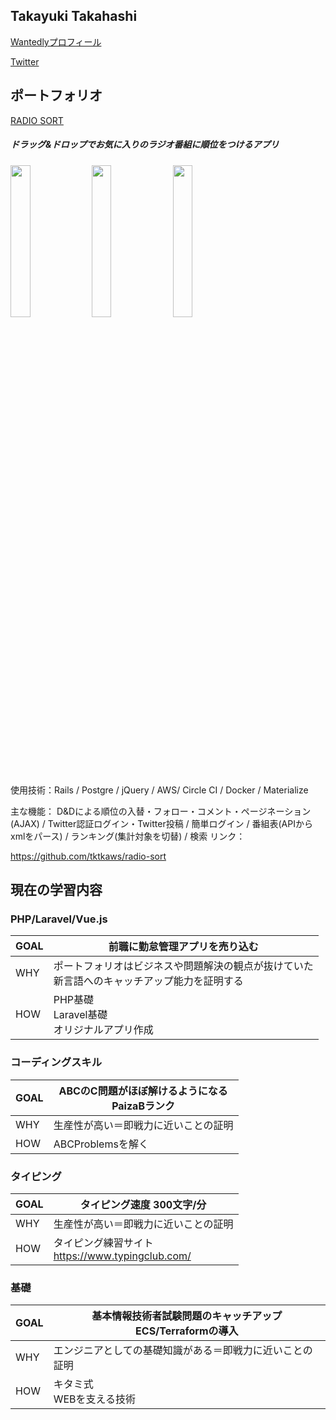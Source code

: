 ## Takayuki Takahashi

[Wantedlyプロフィール](https://www.wantedly.com/users/113160879)

[Twitter](https://twitter.com/tktkaws)



## ポートフォリオ

[RADIO SORT](https://radio-sort.xyz/)

##### ドラッグ&ドロップでお気に入りのラジオ番組に順位をつけるアプリ


<img src="https://user-images.githubusercontent.com/53632056/83470954-639a0080-a4be-11ea-9ab7-ca54cae263c0.gif" width="25%">       <img src="https://user-images.githubusercontent.com/53632056/83470938-5d0b8900-a4be-11ea-8495-1df7e60e7ded.png" width="25%">       <img src="https://user-images.githubusercontent.com/53632056/83470947-6137a680-a4be-11ea-9290-b50d57db6079.png" width="25%">


使用技術：Rails / Postgre / jQuery / AWS/ Circle CI / Docker / Materialize

主な機能： D&Dによる順位の入替・フォロー・コメント・ページネーション(AJAX) / Twitter認証ログイン・Twitter投稿 / 簡単ログイン / 番組表(APIからxmlをパース) / ランキング(集計対象を切替) / 検索
リンク：

https://github.com/tktkaws/radio-sort



## 現在の学習内容

### PHP/Laravel/Vue.js

| GOAL | 前職に勤怠管理アプリを売り込む<br />                         |
| ---- | ------------------------------------------------------------ |
| WHY  | ポートフォリオはビジネスや問題解決の観点が抜けていた<br />新言語へのキャッチアップ能力を証明する<br /> |
| HOW  | PHP基礎<br />Laravel基礎<br />オリジナルアプリ作成           |



### コーディングスキル

| GOAL | ABCのC問題がほぼ解けるようになる<br />PaizaBランク |
| ---- | -------------------------------------------------- |
| WHY  | 生産性が高い＝即戦力に近いことの証明               |
| HOW  | ABCProblemsを解く                                  |



### タイピング

| GOAL | タイピング速度 300文字/分            |
| ---- | ------------------------------------ |
| WHY  | 生産性が高い＝即戦力に近いことの証明 |
| HOW  | タイピング練習サイト<br />  https://www.typingclub.com/               |



### 基礎

| GOAL | 基本情報技術者試験問題のキャッチアップ<br />ECS/Terraformの導入 |
| ---- | ------------------------------------------------------------ |
| WHY  | エンジニアとしての基礎知識がある＝即戦力に近いことの証明     |
| HOW  | キタミ式<br />WEBを支える技術                                |

